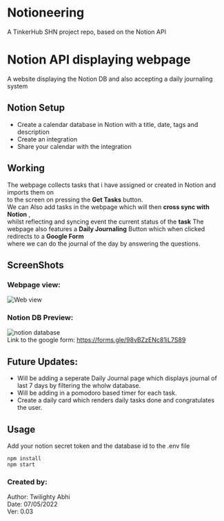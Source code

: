 # Notioneering
A TinkerHub SHN project repo, based on the Notion API 


# Notion API displaying webpage

A website displaying the Notion DB and also accepting a daily journaling system
## Notion Setup

- Create a calendar database in Notion with a title, date, tags and description
- Create an integration
- Share your calendar with the integration

## Working
The webpage collects tasks that i have assigned or created in Notion and imports them on <br>
to the screen on pressing the **Get Tasks** button. <br>
We can Also add tasks in the webpage which will then **cross sync with Notion** , <br>
whilst reflecting and syncing event the current status of the **task**
The webpage also features a **Daily Journaling** Button which when clicked redirects to a **Google Form** <br>
where we can do the journal of the day by answering the questions.<br>


## ScreenShots

### Webpage view:
![Web view ](https://user-images.githubusercontent.com/79564956/167264309-ec7275c3-2147-4600-aa95-c89bb3ab31d1.png)
<br>
### Notion DB Preview:
![notion database](https://user-images.githubusercontent.com/79564956/167264333-b1080659-0ed9-4789-87fd-b3ab3020b352.png)
<br>
Link to the google form: https://forms.gle/98vBZzENc81iL7S89

## Future Updates:
* Will be adding a seperate Daily Journal page which displays journal of last 7 days by filtering the wholw database. <br>
* Will be adding in a pomodoro based timer for each task.
* Create a daily card which renders daily tasks done and congratulates the user.

## Usage

Add your notion secret token and the database id to the .env file 
```
npm install
npm start
```
### Created by:
Author: Twilighty Abhi <br>
Date: 07/05/2022 <br>
Ver: 0.03

